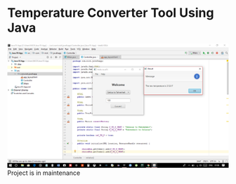 # Temperature Converter Tool Using Java
![](Temperature%20Converter/javafxapp/Screenshot%20(65).png)
Project is in maintenance

